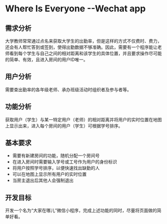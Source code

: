 # Where Is Everyone --Wechat app
## 需求分析
  大学教师常常通过点名来获取大学生的出勤率，但是这样的方式不仅费时、费力，还会有人帮忙答到或签到，使得出勤数据不够准确。因此，需要有一个程序能让老师看到每个学生与自己之间的相对距离和该学生的具体位置，并且要求操作尽可能的简单、有效，且进入房间的用户ID唯一。
## 用户分析
  需要查出勤率的各年级老师、承办班级活动时组织者及参与者等。
## 功能分析
  获取用户（学生）与某一特定用户（老师）的相对距离并将用户的实时位置在地图上显示出来，进入每个房间的用户（学生）可根据学号排序。

## 基本要求
- 需要有新建房间的功能，随机分配一个房间号
- 在进入房间时需要输入学号或工号作为用户的身份标识
- 将用户按照学号排序，以便快速找出缺勤的人
- 可以在地图上显示所有用户的实时位置
- 当房主退出后其他人会强制退出
## 开发目标
开发一个名为“大家在哪儿”微信小程序，完成上述功能的同时，尽量将页面做的简单好看。
